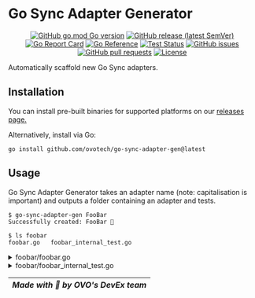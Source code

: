 # Go Sync Adapter Generator

<div align="center">

[![GitHub go.mod Go version](https://img.shields.io/github/go-mod/go-version/ovotech/go-sync-adapter-gen?label=go&logo=go)](go.mod)
[![GitHub release (latest SemVer)](https://img.shields.io/github/v/release/ovotech/go-sync-adapter-gen)](https://github.com/ovotech/go-sync-adapter-gen/releases)
[![Go Report Card](https://goreportcard.com/badge/github.com/ovotech/go-sync-adapter-gen?style=flat)](https://goreportcard.com/report/github.com/ovotech/go-sync-adapter-gen)
[![Go Reference](https://pkg.go.dev/badge/github.com/ovotech/go-sync-adapter-gen.svg)](https://pkg.go.dev/github.com/ovotech/go-sync-adapter-gen)
[![Test Status](https://github.com/ovotech/go-sync-adapter-gen/actions/workflows/test.yml/badge.svg)](https://github.com/ovotech/go-sync-adapter-gen/actions/workflows/test.yml)
[![GitHub issues](https://img.shields.io/github/issues/ovotech/go-sync-adapter-gen?style=flat)](https://github.com/ovotech/go-sync-adapter-gen/issues)
[![GitHub pull requests](https://img.shields.io/github/issues-pr/ovotech/go-sync-adapter-gen?label=pull+requests&style=flat)](https://github.com/ovotech/go-sync-adapter-gen/pull-requests)
[![License](https://img.shields.io/github/license/ovotech/go-sync-adapter-gen?style=flat)](/LICENSE)

</div>

Automatically scaffold new Go Sync adapters.

## Installation
You can install pre-built binaries for supported platforms on our [releases page.](https://github.com/ovotech/go-sync-adapter-gen/releases) 

Alternatively, install via Go:
```shell
go install github.com/ovotech/go-sync-adapter-gen@latest
```

## Usage
Go Sync Adapter Generator takes an adapter name (note: capitalisation is important) and outputs a folder containing
an adapter and tests. 

```shell
$ go-sync-adapter-gen FooBar
Successfully created: FooBar 🎉

$ ls foobar
foobar.go   foobar_internal_test.go
```

<details>
<summary>foobar/foobar.go</summary>

```go
package foobar

import (
	"context"
	"errors"
	"fmt"
	"github.com/ovotech/go-sync/pkg/ports"
)

// Ensure the adapter type fully satisfies the ports.Adapter interface.
var _ ports.Adapter = &FooBar{}

// ErrNotImplemented should be removed after implementation.
var ErrNotImplemented = errors.New("not_implemented")

type FooBar struct{}

// New instantiates a new adapter.
func New() *FooBar {
	return &FooBar{}
}

// Get a list of things.
func (f *FooBar) Get(_ context.Context) ([]string, error) {
	return nil, fmt.Errorf("foobar.get -> %w", ErrNotImplemented)
}

// Add things to your service.
func (f *FooBar) Add(_ context.Context, _ []string) error {
	return fmt.Errorf("foobar.add -> %w", ErrNotImplemented)
}

// Remove things from your service.
func (f *FooBar) Remove(_ context.Context, _ []string) error {
	return fmt.Errorf("foobar.remove -> %w", ErrNotImplemented)
}
```
</details>

<details>
<summary>foobar/foobar_internal_test.go</summary>

```go
package foobar

import (
	"context"
	"github.com/stretchr/testify/assert"
	"testing"
)

func TestNew(t *testing.T) {
	t.Parallel()
}

func TestFooBar_Get(t *testing.T) {
	t.Parallel()

	ctx := context.TODO()

	adapter := New()
	things, err := adapter.Get(ctx)

	assert.NoError(t, err)
	assert.ElementsMatch(t, things, []string{})
}

func TestFooBar_Add(t *testing.T) {
	t.Parallel()

	ctx := context.TODO()

	adapter := New()
	err := adapter.Add(ctx, []string{"foo"})

	assert.NoError(t, err)
}

func TestFooBar_Remove(t *testing.T) {
	t.Parallel()

	ctx := context.TODO()

	adapter := New()
	err := adapter.Remove(ctx, []string{"bar"})

	assert.NoError(t, err)
}
```

</details>

| *Made with 💚 by OVO's DevEx team* |
|------------------------------------|
